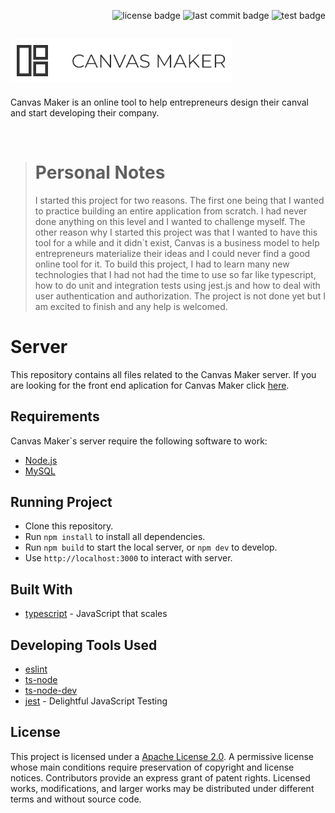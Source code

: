 <p align="right">
	<img src="https://img.shields.io/github/license/ViniciusALS/canvas-maker-server" alt="license badge"> 
  <img src="https://img.shields.io/github/last-commit/ViniciusALS/canvas-maker-server" alt="last commit badge"> 
  <img src="https://img.shields.io/github/workflow/status/ViniciusALS/canvas-maker-server/Node.js%20CI?label=test" alt="test badge">
</p>

## ![Canvas Maker](./.github/resources/logo.png)

Canvas Maker is an online tool to help entrepreneurs design their canval and start developing their company.

</br>

> # Personal Notes
>
> I started this project for two reasons. The first one being that I wanted to practice building an entire application from scratch. I had never done anything on this level and I wanted to challenge myself. 
> The other reason why I started this project was that I wanted to have this tool for a while and it didn`t exist, Canvas is a business model to help entrepreneurs materialize their ideas and I could never find a good online tool for it. 
> To build this project, I had to learn many new technologies that I had not had the time to use so far like typescript, how to do unit and integration tests using jest.js and how to deal with user authentication and authorization. 
> The project is not done yet but I am excited to finish and any help is welcomed.


# Server

This repository contains all files related to the Canvas Maker server. If you are looking for the front end aplication for Canvas Maker click [here](#).
<!-- TODO: Link to front end repository. -->

<!-- ## Security

We take your security very seriously. That is why it is very important to us to make clear what measures we are taking and how we are dealing with user`s data. To see what safety measurements we are taking visit out [wiki page on safety](#). -->
<!-- TODO: Create security wiki page -->

## Requirements

Canvas Maker`s server require the following software to work:

- [Node.js](https://nodejs.org/en/download/)
- [MySQL](https://dev.mysql.com/doc/mysql-getting-started/en/#mysql-getting-started-installing)


## Running Project

- Clone this repository.
- Run `npm install` to install all dependencies.
- Run `npm build` to start the local server, or `npm dev` to develop.
- Use `http://localhost:3000` to interact with server.


## Built With

- [typescript](#) - JavaScript that scales
<!-- - [express.js](http://expressjs.com/)
- [xss clean](https://github.com/jsonmaur/xss-clean)
- [express validator](https://express-validator.github.io/docs/)
- [mysql2](https://www.npmjs.com/package/mysql2) -->


## Developing Tools Used

- [eslint](https://eslint.org/docs/user-guide/getting-started)
- [ts-node](#)
- [ts-node-dev](#)
- [jest](https://jestjs.io/docs/en/getting-started) - Delightful JavaScript Testing
<!-- - [supertest](https://www.npmjs.com/package/supertest) -->

<!--
## Usage

### Database Structure

You can check the project`s database structure by going to the [database wiki page](https://github.com/ViniciusALS/canvas-maker-server/wiki/Database-Structure). -->

<!--
## How to contribute

Before anything, take a look on the project`s [code of conduct](./github/CODE_OF_CONDUCT.md). -->
<!-- TODO: Create how to contribute guide lines page -->
<!-- TODO: Create styling guidelines documentation page -->

## License

This project is licensed under a [Apache License 2.0](./LICENSE).
A permissive license whose main conditions require preservation of copyright and license notices. Contributors provide an express grant of patent rights. Licensed works, modifications, and larger works may be distributed under different terms and without source code.